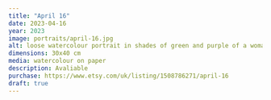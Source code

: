 ```yaml
---
title: "April 16"
date: 2023-04-16
year: 2023
image: portraits/april-16.jpg
alt: loose watercolour portrait in shades of green and purple of a woman's face looking sad, with strong lighting coming from the left
dimensions: 30x40 cm
media: watercolour on paper
description: Avaliable
purchase: https://www.etsy.com/uk/listing/1508786271/april-16
draft: true
---
```

